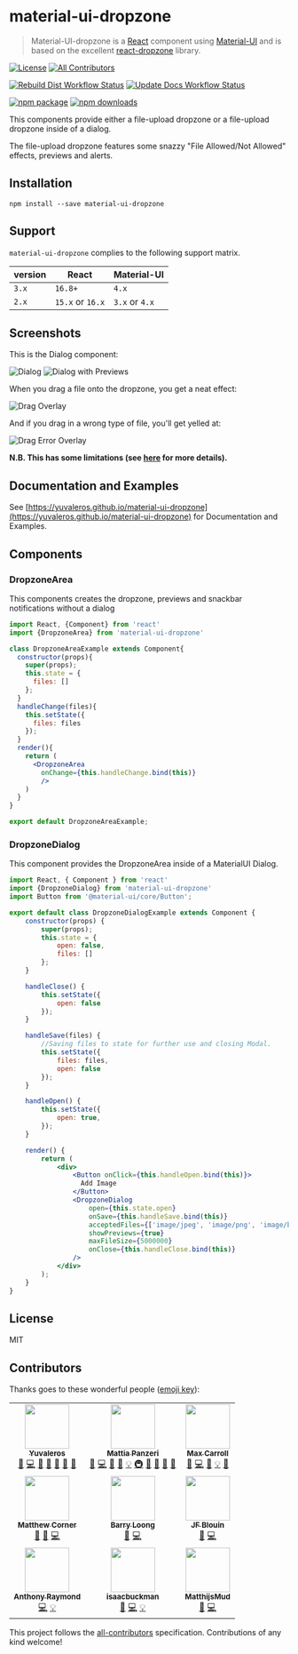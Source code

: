 # material-ui-dropzone

> Material-UI-dropzone is a [React](https://github.com/facebook/react) component using [Material-UI](https://github.com/mui-org/material-ui) and is based on the excellent [react-dropzone](https://github.com/react-dropzone/react-dropzone) library.

[![License](https://img.shields.io/github/license/yuvaleros/material-ui-dropzone)](https://github.com/Yuvaleros/material-ui-dropzone/blob/master/LICENSE) <!-- ALL-CONTRIBUTORS-BADGE:START - Do not remove or modify this section -->[![All Contributors](https://img.shields.io/badge/all_contributors-9-orange.svg)](#contributors)
<!-- ALL-CONTRIBUTORS-BADGE:END -->

[![Rebuild Dist Workflow Status](https://img.shields.io/github/workflow/status/yuvaleros/material-ui-dropzone/Rebuild%20Dist?label=build)](https://github.com/Yuvaleros/material-ui-dropzone/actions?query=workflow%3A%22Rebuild+Dist%22) [![Update Docs Workflow Status](https://img.shields.io/github/workflow/status/yuvaleros/material-ui-dropzone/Update%20Docs?label=docs)](https://github.com/Yuvaleros/material-ui-dropzone/actions?query=workflow%3A%22Update+Docs%22)

[![npm package](https://img.shields.io/npm/v/material-ui-dropzone)](https://www.npmjs.com/package/material-ui-dropzone) [![npm downloads](https://img.shields.io/npm/dm/material-ui-dropzone.svg)](https://www.npmjs.com/package/material-ui-dropzone)

This components provide either a file-upload dropzone or a file-upload dropzone inside of a dialog.

The file-upload dropzone features some snazzy "File Allowed/Not Allowed" effects, previews and alerts.

## Installation

```shell
npm install --save material-ui-dropzone
```

## Support

`material-ui-dropzone` complies to the following support matrix.

| version | React            | Material-UI    |
| ------- | ---------------- | -------------- |
| `3.x`   | `16.8+`          | `4.x`          |
| `2.x`   | `15.x` or `16.x` | `3.x` or `4.x` |

## Screenshots

This is the Dialog component:

![Dialog](https://raw.githubusercontent.com/Yuvaleros/material-ui-dropzone/master/pics/demo_pic.jpg)
![Dialog with Previews](https://raw.githubusercontent.com/Yuvaleros/material-ui-dropzone/master/pics/demo_pic5.JPG)

When you drag a file onto the dropzone, you get a neat effect:

![Drag Overlay](https://raw.githubusercontent.com/Yuvaleros/material-ui-dropzone/master/pics/demo_pic2.JPG)

And if you drag in a wrong type of file, you'll get yelled at:

![Drag Error Overlay](https://raw.githubusercontent.com/Yuvaleros/material-ui-dropzone/master/pics/demo_pic4.JPG)

**N.B. This has some limitations (see [here](https://github.com/react-dropzone/react-dropzone/tree/master/examples/accept#browser-limitations) for more details).**

## Documentation and Examples

See [https://yuvaleros.github.io/material-ui-dropzone](https://yuvaleros.github.io/material-ui-dropzone) for Documentation and Examples.

## Components

### DropzoneArea

This components creates the dropzone, previews and snackbar notifications without a dialog

```jsx static
import React, {Component} from 'react'
import {DropzoneArea} from 'material-ui-dropzone'

class DropzoneAreaExample extends Component{
  constructor(props){
    super(props);
    this.state = {
      files: []
    };
  }
  handleChange(files){
    this.setState({
      files: files
    });
  }
  render(){
    return (
      <DropzoneArea
        onChange={this.handleChange.bind(this)}
        />
    )
  }
}

export default DropzoneAreaExample;
```

### DropzoneDialog

This component provides the DropzoneArea inside of a MaterialUI Dialog.

```jsx static
import React, { Component } from 'react'
import {DropzoneDialog} from 'material-ui-dropzone'
import Button from '@material-ui/core/Button';

export default class DropzoneDialogExample extends Component {
    constructor(props) {
        super(props);
        this.state = {
            open: false,
            files: []
        };
    }

    handleClose() {
        this.setState({
            open: false
        });
    }

    handleSave(files) {
        //Saving files to state for further use and closing Modal.
        this.setState({
            files: files,
            open: false
        });
    }

    handleOpen() {
        this.setState({
            open: true,
        });
    }

    render() {
        return (
            <div>
                <Button onClick={this.handleOpen.bind(this)}>
                  Add Image
                </Button>
                <DropzoneDialog
                    open={this.state.open}
                    onSave={this.handleSave.bind(this)}
                    acceptedFiles={['image/jpeg', 'image/png', 'image/bmp']}
                    showPreviews={true}
                    maxFileSize={5000000}
                    onClose={this.handleClose.bind(this)}
                />
            </div>
        );
    }
}
```

## License

MIT

## Contributors

Thanks goes to these wonderful people ([emoji key](https://allcontributors.org/docs/en/emoji-key)):

<!-- ALL-CONTRIBUTORS-LIST:START - Do not remove or modify this section -->
<!-- prettier-ignore-start -->
<!-- markdownlint-disable -->
<table>
  <tr>
    <td align="center"><a href="https://github.com/Yuvaleros"><img src="https://avatars1.githubusercontent.com/u/3898166?v=4" width="80px;" alt=""/><br /><sub><b>Yuvaleros</b></sub></a><br /><a href="#ideas-Yuvaleros" title="Ideas, Planning, & Feedback">🤔</a> <a href="https://github.com/Yuvaleros/material-ui-dropzone/commits?author=Yuvaleros" title="Code">💻</a> <a href="#design-Yuvaleros" title="Design">🎨</a> <a href="https://github.com/Yuvaleros/material-ui-dropzone/commits?author=Yuvaleros" title="Documentation">📖</a> <a href="#question-Yuvaleros" title="Answering Questions">💬</a> <a href="https://github.com/Yuvaleros/material-ui-dropzone/pulls?q=is%3Apr+reviewed-by%3AYuvaleros" title="Reviewed Pull Requests">👀</a> <a href="#maintenance-Yuvaleros" title="Maintenance">🚧</a></td>
    <td align="center"><a href="https://github.com/panz3r"><img src="https://avatars3.githubusercontent.com/u/1754457?v=4" width="80px;" alt=""/><br /><sub><b>Mattia Panzeri</b></sub></a><br /><a href="#ideas-panz3r" title="Ideas, Planning, & Feedback">🤔</a> <a href="https://github.com/Yuvaleros/material-ui-dropzone/commits?author=panz3r" title="Code">💻</a> <a href="#design-panz3r" title="Design">🎨</a> <a href="https://github.com/Yuvaleros/material-ui-dropzone/commits?author=panz3r" title="Documentation">📖</a> <a href="#example-panz3r" title="Examples">💡</a> <a href="#infra-panz3r" title="Infrastructure (Hosting, Build-Tools, etc)">🚇</a> <a href="https://github.com/Yuvaleros/material-ui-dropzone/issues?q=author%3Apanz3r" title="Bug reports">🐛</a> <a href="#question-panz3r" title="Answering Questions">💬</a> <a href="https://github.com/Yuvaleros/material-ui-dropzone/pulls?q=is%3Apr+reviewed-by%3Apanz3r" title="Reviewed Pull Requests">👀</a> <a href="#maintenance-panz3r" title="Maintenance">🚧</a></td>
    <td align="center"><a href="https://github.com/max-carroll"><img src="https://avatars2.githubusercontent.com/u/13512675?v=4" width="80px;" alt=""/><br /><sub><b>Max Carroll</b></sub></a><br /><a href="#ideas-max-carroll" title="Ideas, Planning, & Feedback">🤔</a> <a href="https://github.com/Yuvaleros/material-ui-dropzone/commits?author=max-carroll" title="Code">💻</a> <a href="#design-max-carroll" title="Design">🎨</a> <a href="#example-max-carroll" title="Examples">💡</a> <a href="https://github.com/Yuvaleros/material-ui-dropzone/pulls?q=is%3Apr+reviewed-by%3Amax-carroll" title="Reviewed Pull Requests">👀</a></td>
  </tr>
  <tr>
    <td align="center"><a href="https://github.com/mattcorner"><img src="https://avatars1.githubusercontent.com/u/27866636?v=4" width="80px;" alt=""/><br /><sub><b>Matthew Corner</b></sub></a><br /><a href="https://github.com/Yuvaleros/material-ui-dropzone/issues?q=author%3Amattcorner" title="Bug reports">🐛</a> <a href="#ideas-mattcorner" title="Ideas, Planning, & Feedback">🤔</a> <a href="https://github.com/Yuvaleros/material-ui-dropzone/commits?author=mattcorner" title="Code">💻</a></td>
    <td align="center"><a href="https://github.com/loongyh"><img src="https://avatars3.githubusercontent.com/u/20846761?v=4" width="80px;" alt=""/><br /><sub><b>Barry Loong</b></sub></a><br /><a href="#ideas-loongyh" title="Ideas, Planning, & Feedback">🤔</a> <a href="https://github.com/Yuvaleros/material-ui-dropzone/commits?author=loongyh" title="Code">💻</a></td>
    <td align="center"><a href="https://github.com/blouin"><img src="https://avatars1.githubusercontent.com/u/20212446?v=4" width="80px;" alt=""/><br /><sub><b>JF Blouin</b></sub></a><br /><a href="#ideas-blouin" title="Ideas, Planning, & Feedback">🤔</a> <a href="https://github.com/Yuvaleros/material-ui-dropzone/commits?author=blouin" title="Code">💻</a></td>
  </tr>
  <tr>
    <td align="center"><a href="http://stackoverflow.com/users/2275818/anthony-raymond"><img src="https://avatars1.githubusercontent.com/u/7503585?v=4" width="80px;" alt=""/><br /><sub><b>Anthony Raymond</b></sub></a><br /><a href="https://github.com/Yuvaleros/material-ui-dropzone/commits?author=anthonyraymond" title="Code">💻</a> <a href="#example-anthonyraymond" title="Examples">💡</a></td>
    <td align="center"><a href="https://github.com/isaacbuckman"><img src="https://avatars1.githubusercontent.com/u/34870239?v=4" width="80px;" alt=""/><br /><sub><b>isaacbuckman</b></sub></a><br /><a href="https://github.com/Yuvaleros/material-ui-dropzone/issues?q=author%3Aisaacbuckman" title="Bug reports">🐛</a> <a href="https://github.com/Yuvaleros/material-ui-dropzone/commits?author=isaacbuckman" title="Code">💻</a> <a href="#example-isaacbuckman" title="Examples">💡</a></td>
    <td align="center"><a href="https://github.com/MatthijsMud"><img src="https://avatars3.githubusercontent.com/u/11519728?v=4" width="80px;" alt=""/><br /><sub><b>MatthijsMud</b></sub></a><br /><a href="https://github.com/Yuvaleros/material-ui-dropzone/issues?q=author%3AMatthijsMud" title="Bug reports">🐛</a> <a href="https://github.com/Yuvaleros/material-ui-dropzone/commits?author=MatthijsMud" title="Code">💻</a></td>
  </tr>
</table>

<!-- markdownlint-enable -->
<!-- prettier-ignore-end -->
<!-- ALL-CONTRIBUTORS-LIST:END -->

This project follows the [all-contributors](https://github.com/all-contributors/all-contributors) specification. Contributions of any kind welcome!
